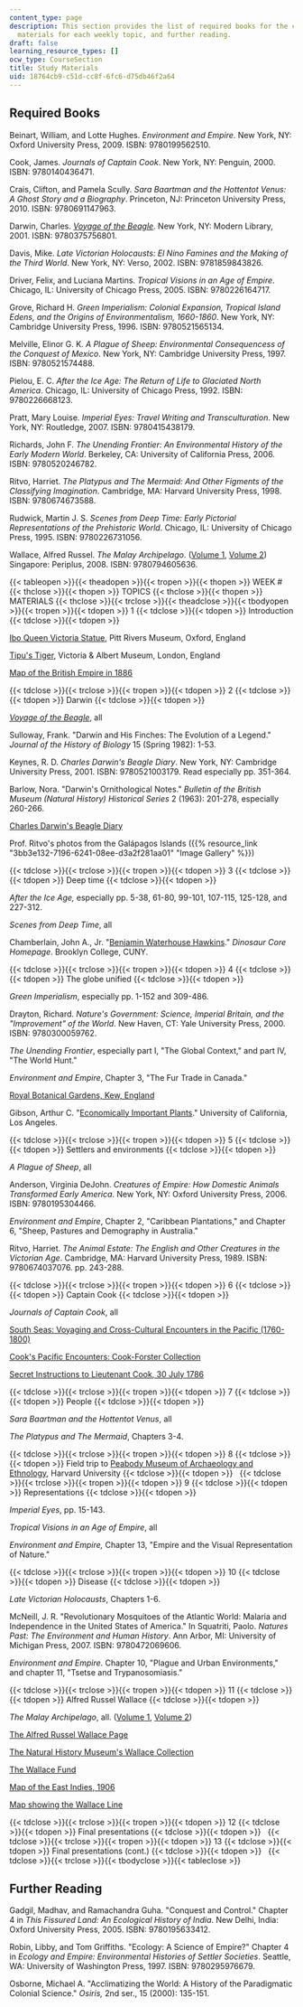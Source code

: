 ```yaml
---
content_type: page
description: This section provides the list of required books for the course, additional
  materials for each weekly topic, and further reading.
draft: false
learning_resource_types: []
ocw_type: CourseSection
title: Study Materials
uid: 18764cb9-c51d-cc8f-6fc6-d75db46f2a64
---
```

## Required Books

Beinart, William, and Lotte Hughes. *Environment and Empire*. New York, NY: Oxford University Press, 2009. ISBN: 9780199562510.

Cook, James. *Journals of Captain Cook*. New York, NY: Penguin, 2000. ISBN: 9780140436471.

Crais, Clifton, and Pamela Scully. *Sara Baartman and the Hottentot Venus: A Ghost Story and a Biography*. Princeton, NJ: Princeton University Press, 2010. ISBN: 9780691147963.

Darwin, Charles. [*Voyage of the Beagle*](http://darwin-online.org.uk/EditorialIntroductions/Freeman_JournalofResearches.html). New York, NY: Modern Library, 2001. ISBN: 9780375756801.

Davis, Mike. *Late Victorian Holocausts: El Nino Famines and the Making of the Third World*. New York, NY: Verso, 2002. ISBN: 9781859843826.

Driver, Felix, and Luciana Martins. *Tropical Visions in an Age of Empire*. Chicago, IL: University of Chicago Press, 2005. ISBN: 9780226164717.

Grove, Richard H. *Green Imperialism: Colonial Expansion, Tropical Island Edens, and the Origins of Environmentalism, 1660-1860*. New York, NY: Cambridge University Press, 1996. ISBN: 9780521565134.

Melville, Elinor G. K. *A Plague of Sheep: Environmental Consequencess of the Conquest of Mexico*. New York, NY: Cambridge University Press, 1997. ISBN: 9780521574488.

Pielou, E. C. *After the Ice Age: The Return of Life to Glaciated North America*. Chicago, IL: University of Chicago Press, 1992. ISBN: 9780226668123.

Pratt, Mary Louise. *Imperial Eyes: Travel Writing and Transculturation*. New York, NY: Routledge, 2007. ISBN: 9780415438179.

Richards, John F. *The Unending Frontier: An Environmental History of the Early Modern World*. Berkeley, CA: University of California Press, 2006. ISBN: 9780520246782.

Ritvo, Harriet. *The Platypus and The Mermaid: And Other Figments of the Classifying Imagination*. Cambridge, MA: Harvard University Press, 1998. ISBN: 9780674673588.

Rudwick, Martin J. S. *Scenes from Deep Time: Early Pictorial Representations of the Prehistoric World*. Chicago, IL: University of Chicago Press, 1995. ISBN: 9780226731056.

Wallace, Alfred Russel. *The Malay Archipelago*. ([Volume 1](http://www.gutenberg.org/ebooks/2530), [Volume 2](http://www.gutenberg.org/ebooks/2539)) Singapore: Periplus, 2008. ISBN: 9780794605636.

{{< tableopen >}}{{< theadopen >}}{{< tropen >}}{{< thopen >}}
WEEK #
{{< thclose >}}{{< thopen >}}
TOPICS
{{< thclose >}}{{< thopen >}}
MATERIALS
{{< thclose >}}{{< trclose >}}{{< theadclose >}}{{< tbodyopen >}}{{< tropen >}}{{< tdopen >}}
1
{{< tdclose >}}{{< tdopen >}}
Introduction
{{< tdclose >}}{{< tdopen >}}

[Ibo Queen Victoria Statue](http://www.postcolonialweb.org/nigeria/yourbavic.html), Pitt Rivers Museum, Oxford, England

[Tipu's Tiger](http://collections.vam.ac.uk/item/O61949/mechanical-organ-automaton-tippoos-tiger/), Victoria & Albert Museum, London, England

[Map of the British Empire in 1886](http://commons.wikimedia.org/wiki/File:Imperial_Federation,_Map_of_the_World_Showing_the_Extent_of_the_British_Empire_in_1886_%28levelled%29.jpg)

{{< tdclose >}}{{< trclose >}}{{< tropen >}}{{< tdopen >}}
2
{{< tdclose >}}{{< tdopen >}}
Darwin
{{< tdclose >}}{{< tdopen >}}

[*Voyage of the Beagle*](http://darwin-online.org.uk/EditorialIntroductions/Freeman_JournalofResearches.html), all

Sulloway, Frank. "Darwin and His Finches: The Evolution of a Legend." *Journal of the History of Biology* 15 (Spring 1982): 1-53.

Keynes, R. D. *Charles Darwin's Beagle Diary*. New York, NY: Cambridge University Press, 2001. ISBN: 9780521003179. Read especially pp. 351-364.

Barlow, Nora. "Darwin's Ornithological Notes." *Bulletin of the British Museum (Natural History) Historical Series* 2 (1963): 201-278, especially 260-266.

[Charles Darwin's Beagle Diary](http://darwinbeagle.blogspot.com/)

Prof. Ritvo's photos from the Galápagos Islands ({{% resource_link "3bb3e132-7196-6241-08ee-d3a2f281aa01" "Image Gallery" %}})

{{< tdclose >}}{{< trclose >}}{{< tropen >}}{{< tdopen >}}
3
{{< tdclose >}}{{< tdopen >}}
Deep time
{{< tdclose >}}{{< tdopen >}}

*After the Ice Age,* especially pp. 5-38, 61-80, 99-101, 107-115, 125-128, and 227-312.

*Scenes from Deep Time*, all

Chamberlain, John A., Jr. "[Benjamin Waterhouse Hawkins](http://academic.brooklyn.cuny.edu/geology/chamber/hawkins.html)." *Dinosaur Core Homepage*. Brooklyn College, CUNY.

{{< tdclose >}}{{< trclose >}}{{< tropen >}}{{< tdopen >}}
4
{{< tdclose >}}{{< tdopen >}}
The globe unified
{{< tdclose >}}{{< tdopen >}}

*Green Imperialism*, especially pp. 1-152 and 309-486.

Drayton, Richard. *Nature's Government: Science, Imperial Britain, and the "Improvement" of the World*. New Haven, CT: Yale University Press, 2000. ISBN: 9780300059762.

*The Unending Frontier*, especially part I, "The Global Context," and part IV, "The World Hunt."

*Environment and Empire*, Chapter 3, "The Fur Trade in Canada."

[Royal Botanical Gardens, Kew, England](http://www.kew.org/)

Gibson, Arthur C. "[Economically Important Plants](http://web.pdx.edu/~fischerw/proj_pub/humboldt_project/docs/0101-0125/0123a_Gibson_econ_impt_plants_intro.pdf)." University of California, Los Angeles.

{{< tdclose >}}{{< trclose >}}{{< tropen >}}{{< tdopen >}}
5
{{< tdclose >}}{{< tdopen >}}
Settlers and environments
{{< tdclose >}}{{< tdopen >}}

*A Plague of Sheep*, all

Anderson, Virginia DeJohn. *Creatures of Empire: How Domestic Animals Transformed Early America*. New York, NY: Oxford University Press, 2006. ISBN: 9780195304466.

*Environment and Empire*, Chapter 2, "Caribbean Plantations," and Chapter 6, "Sheep, Pastures and Demography in Australia."

Ritvo, Harriet. *The Animal Estate: The English and Other Creatures in the Victorian Age*. Cambridge, MA: Harvard University Press, 1989. ISBN: 9780674037076. pp. 243-288.

{{< tdclose >}}{{< trclose >}}{{< tropen >}}{{< tdopen >}}
6
{{< tdclose >}}{{< tdopen >}}
Captain Cook
{{< tdclose >}}{{< tdopen >}}

*Journals of Captain Cook*, all

[South Seas: Voyaging and Cross-Cultural Encounters in the Pacific (1760-1800)](http://southseas.nla.gov.au/)

[Cook's Pacific Encounters: Cook-Forster Collection](http://www.nma.gov.au/cook/)

[Secret Instructions to Lieutenant Cook, 30 July 1786](http://www.foundingdocs.gov.au/item-did-34.html)

{{< tdclose >}}{{< trclose >}}{{< tropen >}}{{< tdopen >}}
7
{{< tdclose >}}{{< tdopen >}}
People
{{< tdclose >}}{{< tdopen >}}

*Sara Baartman and the Hottentot Venus*, all

*The Platypus and The Mermaid*, Chapters 3-4.

{{< tdclose >}}{{< trclose >}}{{< tropen >}}{{< tdopen >}}
8
{{< tdclose >}}{{< tdopen >}}
Field trip to [Peabody Museum of Archaeology and Ethnology](http://www.peabody.harvard.edu/), Harvard University
{{< tdclose >}}{{< tdopen >}}
 
{{< tdclose >}}{{< trclose >}}{{< tropen >}}{{< tdopen >}}
9
{{< tdclose >}}{{< tdopen >}}
Representations
{{< tdclose >}}{{< tdopen >}}

*Imperial Eyes*, pp. 15-143.

*Tropical Visions in an Age of Empire*, all

*Environment and Empire,* Chapter 13, "Empire and the Visual Representation of Nature."

{{< tdclose >}}{{< trclose >}}{{< tropen >}}{{< tdopen >}}
10
{{< tdclose >}}{{< tdopen >}}
Disease
{{< tdclose >}}{{< tdopen >}}

*Late Victorian Holocausts*, Chapters 1-6.

McNeill, J. R. "Revolutionary Mosquitoes of the Atlantic World: Malaria and Independence in the United States of America." In Squatriti, Paolo. *Natures Past: The Environment and Human History*. Ann Arbor, MI: University of Michigan Press, 2007. ISBN: 9780472069606.

*Environment and Empire*. Chapter 10, "Plague and Urban Environments," and chapter 11, "Tsetse and Trypanosomiasis."

{{< tdclose >}}{{< trclose >}}{{< tropen >}}{{< tdopen >}}
11
{{< tdclose >}}{{< tdopen >}}
Alfred Russel Wallace
{{< tdclose >}}{{< tdopen >}}

*The Malay Archipelago*, all. ([Volume 1](http://www.gutenberg.org/ebooks/2530), [Volume 2](http://www.gutenberg.org/ebooks/2539))

[The Alfred Russel Wallace Page](http://people.wku.edu/charles.smith/index1.htm)

[The Natural History Museum's Wallace Collection](http://www.nhm.ac.uk/nature-online/collections-at-the-museum/wallace-collection/index.jsp)

[The Wallace Fund](http://wallacefund.info/)

[Map of the East Indies, 1906](http://etc.usf.edu/maps/pages/1400/1431/1431.htm)

[Map showing the Wallace Line](http://commons.wikimedia.org/wiki/File:Map_of_Sunda_and_Sahul.png)

{{< tdclose >}}{{< trclose >}}{{< tropen >}}{{< tdopen >}}
12
{{< tdclose >}}{{< tdopen >}}
Final presentations
{{< tdclose >}}{{< tdopen >}}
 
{{< tdclose >}}{{< trclose >}}{{< tropen >}}{{< tdopen >}}
13
{{< tdclose >}}{{< tdopen >}}
Final presentations (cont.)
{{< tdclose >}}{{< tdopen >}}
 
{{< tdclose >}}{{< trclose >}}{{< tbodyclose >}}{{< tableclose >}}

## Further Reading

Gadgil, Madhav, and Ramachandra Guha. "Conquest and Control." Chapter 4 in *This Fissured Land: An Ecological History of India*. New Delhi, India: Oxford University Press, 2005. ISBN: 9780195633412.

Robin, Libby, and Tom Griffiths. "Ecology: A Science of Empire?" Chapter 4 in *Ecology and Empire: Environmental Histories of Settler Societies*. Seattle, WA: University of Washington Press, 1997. ISBN: 9780295976679.

Osborne, Michael A. "Acclimatizing the World: A History of the Paradigmatic Colonial Science." *Osiris,* 2nd ser., 15 (2000): 135-151.
